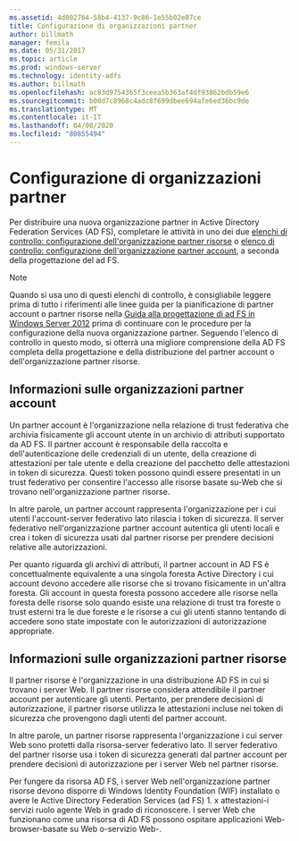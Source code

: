 ```yaml
---
ms.assetid: 4d002764-58b4-4137-9c86-1e55b02e07ce
title: Configurazione di organizzazioni partner
author: billmath
manager: femila
ms.date: 05/31/2017
ms.topic: article
ms.prod: windows-server
ms.technology: identity-adfs
ms.author: billmath
ms.openlocfilehash: ac83d9754365f3ceea5b363af4df93862bdb59e6
ms.sourcegitcommit: b00d7c8968c4adc8f699dbee694afe6ed36bc9de
ms.translationtype: MT
ms.contentlocale: it-IT
ms.lasthandoff: 04/08/2020
ms.locfileid: "80855494"
---
```

# <a name="configuring-partner-organizations"></a>Configurazione di organizzazioni partner

Per distribuire una nuova organizzazione partner in Active Directory Federation Services \(AD FS\), completare le attività in uno dei due [elenchi di controllo: configurazione dell'organizzazione partner risorse](Checklist--Configuring-the-Resource-Partner-Organization.md) o [elenco di controllo: configurazione dell'organizzazione partner account](Checklist--Configuring-the-Account-Partner-Organization.md), a seconda della progettazione del ad FS.  
  
> [!NOTE]  
> Quando si usa uno di questi elenchi di controllo, è consigliabile leggere prima di tutto i riferimenti alle linee guida per la pianificazione di partner account o partner risorse nella [Guida alla progettazione di ad FS in Windows Server 2012](https://technet.microsoft.com/library/dd807036.aspx) prima di continuare con le procedure per la configurazione della nuova organizzazione partner. Seguendo l'elenco di controllo in questo modo, si otterrà una migliore comprensione della AD FS completa della progettazione e della distribuzione del partner account o dell'organizzazione partner risorse.  
  
## <a name="about-account-partner-organizations"></a>Informazioni sulle organizzazioni partner account  
Un partner account è l'organizzazione nella relazione di trust federativa che archivia fisicamente gli account utente in un archivio di attributi supportato da AD FS. Il partner account è responsabile della raccolta e dell'autenticazione delle credenziali di un utente, della creazione di attestazioni per tale utente e della creazione del pacchetto delle attestazioni in token di sicurezza. Questi token possono quindi essere presentati in un trust federativo per consentire l'accesso alle risorse basate su\-Web che si trovano nell'organizzazione partner risorse.  
  
In altre parole, un partner account rappresenta l'organizzazione per i cui utenti l'account\-server federativo lato rilascia i token di sicurezza. Il server federativo nell'organizzazione partner account autentica gli utenti locali e crea i token di sicurezza usati dal partner risorse per prendere decisioni relative alle autorizzazioni.  
  
Per quanto riguarda gli archivi di attributi, il partner account in AD FS è concettualmente equivalente a una singola foresta Active Directory i cui account devono accedere alle risorse che si trovano fisicamente in un'altra foresta. Gli account in questa foresta possono accedere alle risorse nella foresta delle risorse solo quando esiste una relazione di trust tra foreste o trust esterni tra le due foreste e le risorse a cui gli utenti stanno tentando di accedere sono state impostate con le autorizzazioni di autorizzazione appropriate.  
  
## <a name="about-resource-partner-organizations"></a>Informazioni sulle organizzazioni partner risorse  
Il partner risorse è l'organizzazione in una distribuzione AD FS in cui si trovano i server Web. Il partner risorse considera attendibile il partner account per autenticare gli utenti. Pertanto, per prendere decisioni di autorizzazione, il partner risorse utilizza le attestazioni incluse nei token di sicurezza che provengono dagli utenti del partner account.  
  
In altre parole, un partner risorse rappresenta l'organizzazione i cui server Web sono protetti dalla risorsa\-server federativo lato. Il server federativo del partner risorse usa i token di sicurezza generati dal partner account per prendere decisioni di autorizzazione per i server Web nel partner risorse.  
  
Per fungere da risorsa AD FS, i server Web nell'organizzazione partner risorse devono disporre di Windows Identity Foundation \(WIF\) installato o avere le Active Directory Federation Services \(ad FS\) 1. x attestazioni\-i servizi ruolo agente Web in grado di riconoscere. I server Web che funzionano come una risorsa di AD FS possono ospitare applicazioni Web\-browser\-basate su Web o\-servizio Web\-.  
